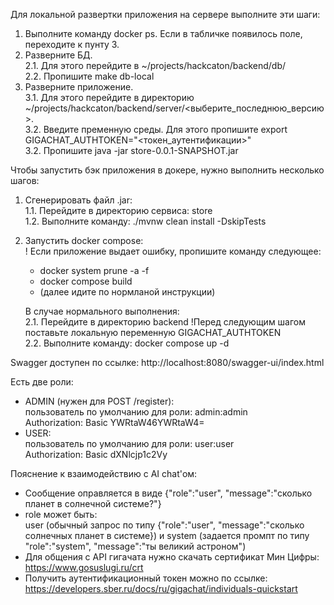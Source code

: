 
Для локальной развертки приложения на сервере выполните эти шаги: 

1. Выполните команду docker ps. Если в табличке появилось поле, переходите к пунту 3.
2. Разверните БД.  
    2.1. Для этого перейдите в ~/projects/hackcaton/backend/db/   
    2.2. Пропишите make db-local  
3. Разверните приложение.  
    3.1. Для этого перейдите в директорию ~/projects/hackcaton/backend/server/<выберите_последнюю_версию>.  
    3.2. Введите пременную среды. Для этого пропишите export GIGACHAT_AUTHTOKEN="<токен_аутентификации>"  
    3.2. Пропишите java -jar store-0.0.1-SNAPSHOT.jar

Чтобы запустить бэк приложения в докере, нужно выполнить несколько шагов:

1. Сгенерировать файл .jar:  
    1.1. Перейдите в директорию сервиса: store  
    1.2. Выполните команду: ./mvnw clean install -DskipTests  


2. Запустить docker compose:  
! Если приложение выдает ошибку, пропишите команду следующее:
    * docker system prune -a -f
    * docker compose build
    * (далее идите по нормланой инструкции)

    В случае нормального выполнения:  
    2.1. Перейдите в директорию backend !Перед следующим шагом поставьте локальную переменную GIGACHAT_AUTHTOKEN  
    2.2. Выполните команду: docker compose up -d

Swagger доступен по ссылке:
http://localhost:8080/swagger-ui/index.html

Есть две роли:
* ADMIN (нужен для POST /register):   
пользователь по умолчанию для роли: admin:admin  
Authorization: Basic YWRtaW46YWRtaW4=
* USER:  
пользователь по умолчанию для роли: user:user  
Authorization: Basic dXNlcjp1c2Vy

Пояснение к взаимодействию с AI chat'ом:  
* Сообщение оправляется в виде {"role":"user", "message":"сколько планет в солнечной системе?"} 
* role может быть:   
user (обычный запрос по типу {"role":"user", "message":"сколько солнечных планет в системе}) и system (задается промпт по типу "role":"system", "message":"ты великий астроном")
* Для общения с API гигачата нужно скачать сертификат Мин Цифры: https://www.gosuslugi.ru/crt
* Получить аутентификационный токен можно по ссылке: https://developers.sber.ru/docs/ru/gigachat/individuals-quickstart